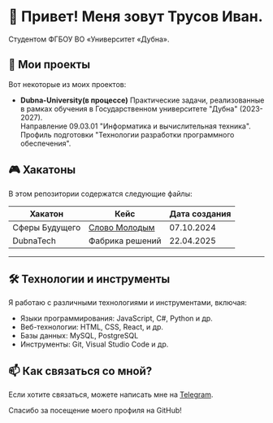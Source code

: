 # 👋 Привет! Меня зовут Трусов Иван.

Студентом ФГБОУ ВО «Университет «Дубна».

## 🚀 Мои проекты

Вот некоторые из моих проектов:

- **Dubna-University(в процессе)**
  Практические задачи, реализованные в рамках обучения в Государственном университете "Дубна" (2023-2027).  
  Направление 09.03.01 "Информатика и вычислительная техника".  
  Профиль подготовки "Технологии разработки программного обеспечения".


## 🎮 Хакатоны

В этом репозитории содержатся следующие файлы:

| Хакатон         | Кейс                | Дата создания   |
|-------------------|-------------------------|-----------------|
| Сферы Будущего         | [Слово Молодым](https://github.com/Command-6/Case-6) | 07.10.2024      |
| DubnaTech      | Фабрика решений    | 22.04.2025      |


---


## 🛠️ Технологии и инструменты

Я работаю с различными технологиями и инструментами, включая:

- Языки программирования: JavaScript, С#, Python и др.
- Веб-технологии: HTML, CSS, React, и др.
- Базы данных: MySQL, PostgreSQL
- Инструменты: Git, Visual Studio Code и др.

## 📫 Как связаться со мной?

Если хотите связаться, можете написать мне на [Telegram](https://t.me/ves1de).

Спасибо за посещение моего профиля на GitHub!
